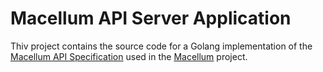 # Macellum API Server Application

Thiv project contains the source code for a Golang implementation of the [Macellum API Specification](https://github.com/alexandrelamberty/macellum-api-spec) used in the [Macellum](https://github.com/alexandrelamberty/macellum) project.
